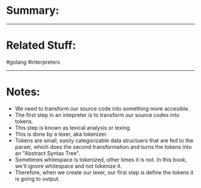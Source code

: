 # Summary:
---
# Related Stuff:
#golang
#interpreters

---
# Notes:
- We need to transform our source code into something more accesible.
- The first step in an intepreter is to transform our source codes into tokens.
- This step is known as lexical analysis or lexing.
- This is done by a lexer, aka tokenizer.
- Tokens are small, easily categorizable data structuers that are fed to the parser, which does the second transformation and turns the tokens into an "Abstract Syntax Tree".
- Sometimes whitespace is tokenized, other times it is not. In this book, we'll ignore whitespace and not tokenize it.
- Therefore, when we create our lexer, our first step is define the tokens it is going to output.